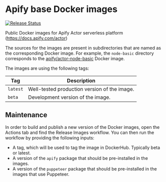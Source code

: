 # Apify base Docker images

[![Release Status](https://travis-ci.com/apify/apify-actor-docker.svg?branch=master)](https://github.com/apify/apify-actor-docker/workflows/Release%20Images/badge.svg)

Public Docker images for Apify Actor serverless platform (https://docs.apify.com/actor)

The sources for the images are present in subdirectories that are named as the corresponding
Docker image. For example, the `node-basic` directory corresponds to the
[apify/actor-node-basic](https://hub.docker.com/r/apify/actor-node-basic/) Docker image.

The images are using the following tags:

Tag         | Description
----------- | -------------
`latest`    | Well-tested production version of the image.
`beta`      | Development version of the image.

## Maintenance

In order to build and publish a new version of the Docker images,
open the Actions tab and find the Release Images workflow.
You can then run the workflow by providing the following inputs:

- A tag, which will be used to tag the image in DockerHub. Typically beta or latest.
- A version of the `apify` package that should be pre-installed in the images.
- A version of the `puppeteer` package that should be pre-installed in the images that use Puppeteer.
